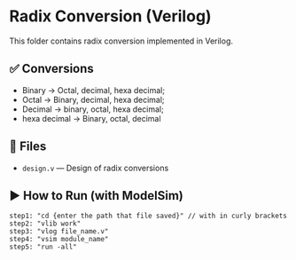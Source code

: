 # Radix Conversion (Verilog)

This folder contains radix conversion implemented in Verilog.

## ✅ Conversions
- Binary → Octal, decimal, hexa decimal;
- Octal → Binary, decimal, hexa decimal;
- Decimal → binary, octal, hexa decimal;
- hexa decimal → Binary, octal, decimal

## 📂 Files
- `design.v` — Design of radix conversions

## ▶️ How to Run (with ModelSim)
```
step1: "cd {enter the path that file saved}" // with in curly brackets
step2: "vlib work"
step3: "vlog file_name.v"
step4: "vsim module_name"
step5: "run -all"
